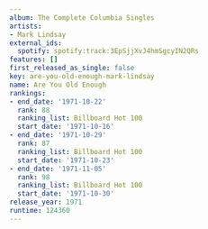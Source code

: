 ```yaml
---
album: The Complete Columbia Singles
artists:
- Mark Lindsay
external_ids:
  spotify: spotify:track:3EpSjjXvJ4hmSgcyIN2QRs
features: []
first_released_as_single: false
key: are-you-old-enough-mark-lindsay
name: Are You Old Enough
rankings:
- end_date: '1971-10-22'
  rank: 88
  ranking_list: Billboard Hot 100
  start_date: '1971-10-16'
- end_date: '1971-10-29'
  rank: 87
  ranking_list: Billboard Hot 100
  start_date: '1971-10-23'
- end_date: '1971-11-05'
  rank: 98
  ranking_list: Billboard Hot 100
  start_date: '1971-10-30'
release_year: 1971
runtime: 124360
---
```


